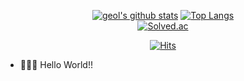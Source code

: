 <div align=center>

  [![geol's github stats](https://github-readme-stats.vercel.app/api?username=geol2&show_icons=true&theme=buefy)](https://github.com/anuraghazra/github-readme-stats)
  [![Top Langs](https://github-readme-stats.vercel.app/api/top-langs/?username=geol2&layout=compact&show_icons=true&theme=buefy)](https://github.com/anuraghazra/github-readme-stats)<br>
  [![Solved.ac](http://mazassumnida.wtf/api/generate_badge?boj=geol2)](https://solved.ac/geol2)
  
  [![Hits](https://hits.seeyoufarm.com/api/count/incr/badge.svg?url=https%3A%2F%2Fgithub.com%2Fgeol2&count_bg=%2379C83D&title_bg=%23555555&icon=myspace.svg&icon_color=%23E7E7E7&title=hits&edge_flat=false)](https://hits.seeyoufarm.com)
</div>

- 👨🏻‍💻  Hello World!! 
<!--
**Geol2/Geol2** is a ✨ _special_ ✨ repository because its `README.md` (this file) appears on your GitHub profile.

Here are some ideas to get you started:
- 🔭 I’m currently working on ...
- 🌱 I’m currently learning ...
- 👯 I’m looking to collaborate on ...
- 🤔 I’m looking for help with ...
- 💬 Ask me about ...
- 📫 How to reach me: ...
- 😄 Pronouns: ...
- ⚡ Fun fact: ...
-->

